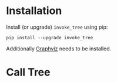 # Installation #
Install (or upgrade) `invoke_tree` using pip:
```
pip install --upgrade invoke_tree
```
Additionally [Graphviz](https://graphviz.org/download/) needs to be installed.

# Call Tree #
